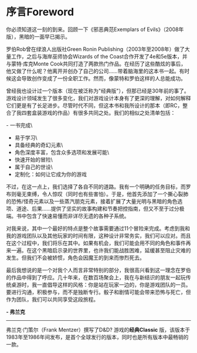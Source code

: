 # 序言Foreword

你必须知道这一刻的到来。回顾一下《邪恶典范Exemplars of
Evils》（2008年版），黑暗的一面早已揭示。

罗伯Rob曾在绿浪人出版社Green Ronin
Publishing（2003年至2008年）做了大量工作，之后与海岸巫师协会Wizards of
the Coast合作开发了4e和5e版本，并与蒙特·库克Monte
Cook共同打造了两款热门作品。在经历了这些酷炫的事后，他又做了什么呢？他离开并创办了自己的公司\...\...带着脑海里的这本书一起。有时候这会导致创作变成了一份全职工作。然而，像蒙特和罗伯这样的人总能成功。

曾经我也设计过一个版本（现在被泛称为"经典版"），但那已经是30年前的事了。游戏设计领域发生了很多变化，我们对游戏设计本身有了更深的理解，对如何解释它们更是有了长足进步。尽管时代不同，但这本书和我所设计的那本（即RC，整合了我四套盒装游戏的作品）有很多共同之处。我们的相似之处清单包括：

\- 一书完成\
- 易于学习\
- 具备经典的奇幻元素\
- 角色深度丰富，包含众多选项和发展可能\
- 快速开始的冒险\
- 属于自己的世设\
- 定制化：如何让它成为你的游戏

不过，在这一点上，我们选择了各自不同的道路。我有一个明确的任务目标，而罗布则毫无束缚，令人惊叹（同时也有些害怕）。于是，他首先添加了一个撕心裂肺的恐怖/怪奇元素以及一些蒸汽朋克元素，接着扩展了大量光明与黑暗的角色选项、道途、后果......提供了坚实的故事构建和节奏把控指南，但又不至于过分极端。书中包含了快速易懂而非详尽无遗的各种子系统。

对我来说，其中一个最好的特点是整个故事需要通过11个冒险来完成。考虑到我和我的游戏团队以及其他玩家的时间有限，这种设计非常务实，我们可以应对。而且在这个过程中，我们将乐在其中。如果有机会，我们可能会用不同的角色和事件再来一遍。在这个黑暗启示录的世界里，也许我们能战胜困难，延缓甚至阻止灾难的发生。但我们不会被娇惯，角色会因魔王的到来而惨烈死去。

最后我想说的是一个对我个人而言非常特别的部分，我很高兴看到这一理念在罗伯的作品中得到了呼应。几十年来，在数百场聚会上，我在与新结识的朋友一起玩传统桌游时，我一直倡导这样的风格：你是站在玩家一边的，你是游戏团队的一员。要进行沟通，积极参与，而不是独断专行。骰子和剧情可能会带来恐怖与死亡，但作为团队，我们可以共同享受这段旅程。

**- 弗兰克**

------------------------------------------------------------------------

弗兰克·门策尔（Frank Mentzer）撰写了D&D? 游戏的**经典Classic**
版，该版本于1983年至1986年间发布，是首个全球发行的版本，同时也是所有版本中最畅销的一款。
